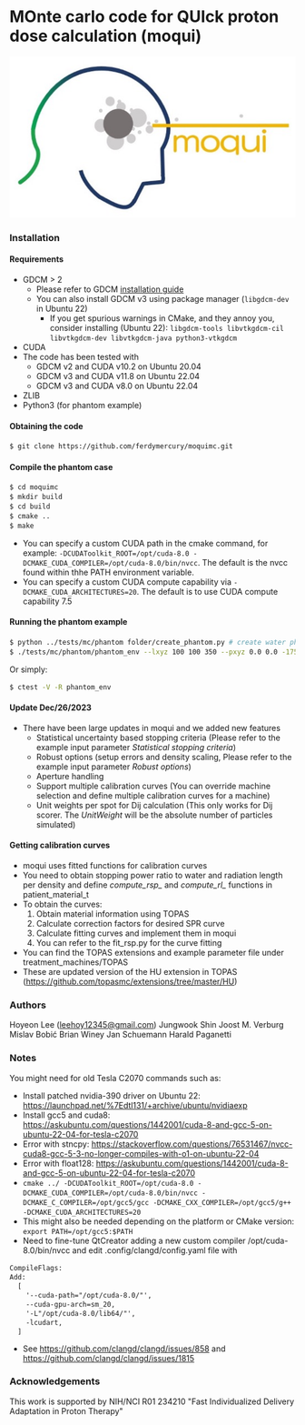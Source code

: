 MOnte carlo code for QUIck proton dose calculation (moqui)
==========================================================

<img src="images/moqui_logo.jpg">

### Installation
#### Requirements
- GDCM > 2
  - Please refer to GDCM [installation guide](https://sourceforge.net/projects/gdcm/)
  - You can also install GDCM v3 using package manager (`libgdcm-dev` in Ubuntu 22)
    - If you get spurious warnings in CMake, and they annoy you, consider installing (Ubuntu 22): `libgdcm-tools libvtkgdcm-cil libvtkgdcm-dev libvtkgdcm-java python3-vtkgdcm`
- CUDA
- The code has been tested with
  - GDCM v2 and CUDA v10.2 on Ubuntu 20.04
  - GDCM v3 and CUDA v11.8 on Ubuntu 22.04
  - GDCM v3 and CUDA v8.0 on Ubuntu 22.04
- ZLIB
- Python3 (for phantom example)

#### Obtaining the code
```bash
$ git clone https://github.com/ferdymercury/moquimc.git
```

#### Compile the phantom case
```bash
$ cd moquimc
$ mkdir build
$ cd build
$ cmake ..
$ make
```
- You can specify a custom CUDA path in the cmake command, for example: `-DCUDAToolkit_ROOT=/opt/cuda-8.0 -DCMAKE_CUDA_COMPILER=/opt/cuda-8.0/bin/nvcc`. The default is the nvcc found within thhe PATH environment variable.
- You can specify a custom CUDA compute capability via `-DCMAKE_CUDA_ARCHITECTURES=20`. The default is to use CUDA compute capability 7.5

#### Running the phantom example
```bash
$ python ../tests/mc/phantom folder/create_phantom.py # create water phantom in /tmp/, you need to install numpy
$ ./tests/mc/phantom/phantom_env --lxyz 100 100 350 --pxyz 0.0 0.0 -175 --nxyz 200 200 350 --spot_energy 200.0 0.0 --spot_position 0 0 0.5 --spot_size 30.0 30.0 --histories 100000 --phantom_path /tmp/water_phantom.raw --output_prefix ./ --gpu_id 0 > ./log.out
```

Or simply:
```bash
$ ctest -V -R phantom_env
```

#### Update Dec/26/2023
- There have been large updates in moqui and we added new features
  - Statistical uncertainty based stopping criteria (Please refer to the example input parameter *Statistical stopping criteria*)
  - Robust options (setup errors and density scaling, Please refer to the example input parameter *Robust options*)
  - Aperture handling
  - Support multiple calibration curves (You can override machine selection and define multiple calibration curves for a machine)
  - Unit weights per spot for Dij calculation (This only works for Dij scorer. The *UnitWeight* will be the absolute number of particles simulated)

#### Getting calibration curves
- moqui uses fitted functions for calibration curves
- You need to obtain stopping power ratio to water and radiation length per density and define *compute_rsp_* and *compute_rl_* functions in patient_material_t
- To obtain the curves:
  1. Obtain material information using TOPAS
  2. Calculate correction factors for desired SPR curve
  3. Calculate fitting curves and implement them in moqui
  4. You can refer to the fit_rsp.py for the curve fitting
- You can find the TOPAS extensions and example parameter file under treatment_machines/TOPAS
- These are updated version of the HU extension in TOPAS (https://github.com/topasmc/extensions/tree/master/HU)


### Authors
Hoyeon Lee (leehoy12345@gmail.com)
Jungwook Shin
Joost M. Verburg
Mislav Bobić
Brian Winey
Jan Schuemann
Harald Paganetti


### Notes
You might need for old Tesla C2070 commands such as:
- Install patched nvidia-390 driver on Ubuntu 22: https://launchpad.net/%7Edtl131/+archive/ubuntu/nvidiaexp
- Install gcc5 and cuda8: https://askubuntu.com/questions/1442001/cuda-8-and-gcc-5-on-ubuntu-22-04-for-tesla-c2070
- Error with stncpy: https://stackoverflow.com/questions/76531467/nvcc-cuda8-gcc-5-3-no-longer-compiles-with-o1-on-ubuntu-22-04
- Error with float128: https://askubuntu.com/questions/1442001/cuda-8-and-gcc-5-on-ubuntu-22-04-for-tesla-c2070
- `cmake ../ -DCUDAToolkit_ROOT=/opt/cuda-8.0 -DCMAKE_CUDA_COMPILER=/opt/cuda-8.0/bin/nvcc -DCMAKE_C_COMPILER=/opt/gcc5/gcc -DCMAKE_CXX_COMPILER=/opt/gcc5/g++ -DCMAKE_CUDA_ARCHITECTURES=20`
- This might also be needed depending on the platform or CMake version: `export PATH=/opt/gcc5:$PATH`
- Need to fine-tune QtCreator adding a new custom compiler /opt/cuda-8.0/bin/nvcc and edit .config/clangd/config.yaml file with
```
CompileFlags:
Add:
  [
    '--cuda-path="/opt/cuda-8.0/"',
    --cuda-gpu-arch=sm_20,
    '-L"/opt/cuda-8.0/lib64/"',
    -lcudart,
  ]
```
- See https://github.com/clangd/clangd/issues/858 and https://github.com/clangd/clangd/issues/1815

### Acknowledgements
This work is supported by NIH/NCI R01 234210 "Fast Individualized Delivery Adaptation in Proton Therapy"


